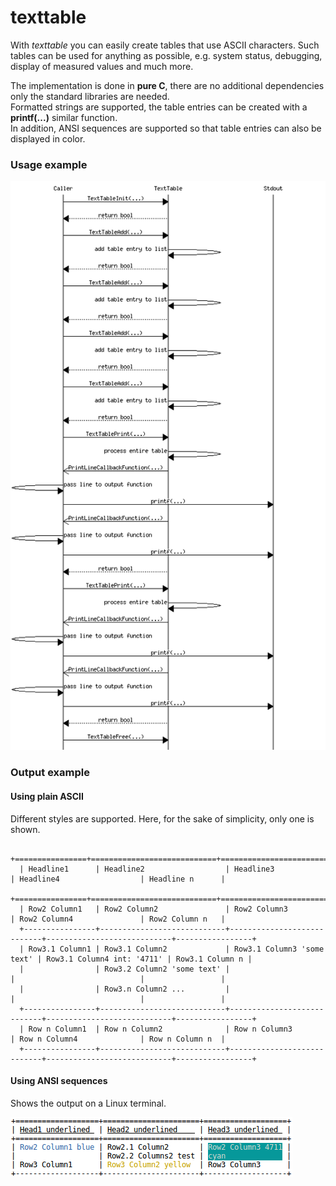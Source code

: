 # texttable
With _texttable_ you can easily create tables that use ASCII characters.
Such tables can be used for anything as possible, e.g. system status, debugging, display of measured values and much more.

The implementation is done in **pure C**, there are no additional dependencies only the standard libraries are needed.\
Formatted strings are supported, the table entries can be created with a **printf(...)** similar function.\
In addition, ANSI sequences are supported so that table entries can also be displayed in color.

### Usage example

![Caller graph](doc/doxygen/html/msc_inline_mscgraph_1.png)

### Output example

#### Using plain ASCII

Different styles are supported. Here, for the sake of simplicity, only one is shown.
```
  +================+============================+============================+============================+=================+
  | Headline1      | Headline2                  | Headline3                  | Headline4                  | Headline n      |
  +================+============================+============================+============================+=================+
  | Row2 Column1   | Row2 Column2               | Row2 Column3               | Row2 Column4               | Row2 Column n   |
  +----------------+----------------------------+----------------------------+----------------------------+-----------------+
  | Row3.1 Column1 | Row3.1 Column2             | Row3.1 Column3 'some text' | Row3.1 Column4 int: '4711' | Row3.1 Column n |
  |                | Row3.2 Column2 'some text' |                            |                            |                 |
  |                | Row3.n Column2 ...         |                            |                            |                 |
  +----------------+----------------------------+----------------------------+----------------------------+-----------------+
  | Row n Column1  | Row n Column2              | Row n Column3              | Row n Column4              | Row n Column n  |
  +----------------+----------------------------+----------------------------+----------------------------+-----------------+
```

#### Using ANSI sequences

Shows the output on a Linux terminal.

![table example](doc/images/table_example1.png)

